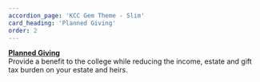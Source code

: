 ```yaml
---
accordion_page: 'KCC Gem Theme - Slim'
card_heading: 'Planned Giving'
order: 2
---
```


<p><strong><a href="../give/planned-giving/">Planned Giving</a></strong><br />Provide a benefit to the college while reducing the income, estate and gift tax burden on your estate and heirs.</p>
